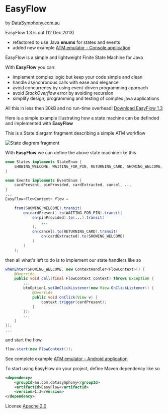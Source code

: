 EasyFlow
========
by [DataSymphony.com.au](http://datasymphony.com.au/)

EasyFlow 1.3 is out (12 Dec 2013)
* refactored to use Java **enums** for states and events
* added new example [ATM emulator - Console application](http://datasymphony.com.au/?wpdmact=process&did=OC5ob3RsaW5r)

EasyFlow is a simple and lightweight Finite State Machine for Java

With **EasyFlow** you can:
* implement complex logic but keep your code simple and clean
* handle asynchronous calls with ease and elegance
* avoid concurrency by using event-driven programming approach
* avoid *StackOverflow* error by avoiding recursion
* simplify design, programming and testing of complex java applications

All this in less then 30kB and no run-time overhead!
[Download EasyFlow 1.3](http://datasymphony.com.au/?wpdmact=process&did=Ny5ob3RsaW5r)

Here is a simple example illustrating how a state machine can be definded and implemented with **EasyFlow**

This is a State diargam fragment describing a simple ATM workflow

![State diagram fragment](http://datasymphony.com.au/wp-content/uploads/2013/04/atm_example.png)

With **EasyFlow** we can define the above state machine like this

```java
enum States implements StateEnum {
    SHOWING_WELCOME, WAITING_FOR_PIN, RETURNING_CARD, SHOWING_WELCOME, ...
}

enum Events implements EventEnum {
    cardPresent, pinProvided, cardExtracted, cancel, ...
}
...
EasyFlow<FlowContext> flow =

    from(SHOWING_WELCOME).transit(
        on(cardPresent).to(WAITING_FOR_PIN).transit(
            on(pinProvided).to(...).transit(
                ...
            ),
            on(cancel).to(RETURNING_CARD).transit(
                on(cardExtracted).to(SHOWING_WELCOME)
            )
        )
    );
```
then all what's left to do is to implement our state handlers like so
```java
whenEnter(SHOWING_WELCOME, new ContextHandler<FlowContext>() {
    @Override
    public void call(final FlowContext context) throws Exception {
        ...
        btnOption1.setOnClickListener(new View.OnClickListener() {
            @Override
            public void onClick(View v) {
                context.trigger(cardPresent);
            }
        });
        ...
    }
});
...
```
and start the flow
```java
flow.start(new FlowContext());
```
See complete example [ATM emulator - Android application](https://github.com/Beh01der/EasyFlow-example-AtmEmulator/blob/master/src/au/com/ds/ef/ae/AtmEmulator/MainActivity.java)

To start using EasyFlow on your project, define Maven dependency like so
```xml
<dependency>
    <groupId>au.com.datasymphony</groupId>
    <artifactId>EasyFlow</artifactId>
    <version>1.3</version>
</dependency>
```

License [Apache 2.0](http://www.apache.org/licenses/LICENSE-2.0.txt)
